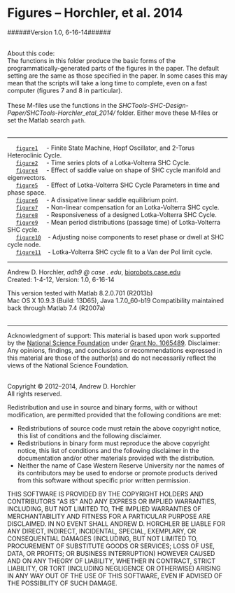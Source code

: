 Figures &ndash; Horchler, et al. 2014
========
######Version 1.0, 6-16-14######

&nbsp;  
About this code:  
The functions in this folder produce the basic forms of the programmatically-generated parts of the figures in the paper. The default setting are the same as those specified in the paper. In some cases this may mean that the scripts will take a long time to complete, even on a fast computer (figures 7 and 8 in particular).
&nbsp;  
&nbsp;  
These M-files use the functions in the *SHCTools-SHC-Design-Paper/SHCTools-Horchler_etal_2014/* folder. Either move these M&#8209;files or set the Matlab search ```path```.  
&nbsp;  

--------

&nbsp;&nbsp;&nbsp;&nbsp;&nbsp;[```figure1```](https://github.com/horchler/SHCTools/blob/SHC-Design-Paper/Figures-Horchler_etal_2014/figure1.m)&nbsp;&nbsp;&nbsp;&nbsp;&nbsp;- Finite State Machine, Hopf Oscillator, and 2-Torus Heteroclinic Cycle.  
&nbsp;&nbsp;&nbsp;&nbsp;&nbsp;[```figure2```](https://github.com/horchler/SHCTools/blob/SHC-Design-Paper/Figures-Horchler_etal_2014/figure2.m)&nbsp;&nbsp;&nbsp;&nbsp;&nbsp;- Time series plots of a Lotka-Volterra SHC Cycle.  
&nbsp;&nbsp;&nbsp;&nbsp;&nbsp;[```figure4```](https://github.com/horchler/SHCTools/blob/SHC-Design-Paper/Figures-Horchler_etal_2014/figure4.m)&nbsp;&nbsp;&nbsp;&nbsp;&nbsp;- Effect of saddle value on shape of SHC cycle manifold and eigenvectors.  
&nbsp;&nbsp;&nbsp;&nbsp;&nbsp;[```figure5```](https://github.com/horchler/SHCTools/blob/SHC-Design-Paper/Figures-Horchler_etal_2014/figure5.m)&nbsp;&nbsp;&nbsp;&nbsp;&nbsp;- Effect of Lotka-Volterra SHC Cycle Parameters in time and phase space.  
&nbsp;&nbsp;&nbsp;&nbsp;&nbsp;[```figure6```](https://github.com/horchler/SHCTools/blob/SHC-Design-Paper/Figures-Horchler_etal_2014/figure6.m)&nbsp;&nbsp;&nbsp;&nbsp;&nbsp;- A dissipative linear saddle equilibrium point.  
&nbsp;&nbsp;&nbsp;&nbsp;&nbsp;[```figure7```](https://github.com/horchler/SHCTools/blob/SHC-Design-Paper/Figures-Horchler_etal_2014/figure7.m)&nbsp;&nbsp;&nbsp;&nbsp;&nbsp;- Non-linear compensation for an Lotka-Volterra SHC cycle.  
&nbsp;&nbsp;&nbsp;&nbsp;&nbsp;[```figure8```](https://github.com/horchler/SHCTools/blob/SHC-Design-Paper/Figures-Horchler_etal_2014/figure8.m)&nbsp;&nbsp;&nbsp;&nbsp;&nbsp;- Responsiveness of a designed Lotka-Volterra SHC Cycle.  
&nbsp;&nbsp;&nbsp;&nbsp;&nbsp;[```figure9```](https://github.com/horchler/SHCTools/blob/SHC-Design-Paper/Figures-Horchler_etal_2014/figure9.m)&nbsp;&nbsp;&nbsp;&nbsp;&nbsp;- Mean period distributions (passage time) of Lotka-Volterra SHC cycle.  
&nbsp;&nbsp;&nbsp;&nbsp;&nbsp;[```figure10```](https://github.com/horchler/SHCTools/blob/SHC-Design-Paper/Figures-Horchler_etal_2014/figure10.m)&nbsp;&nbsp;&nbsp;&nbsp;- Adjusting noise components to reset phase or dwell at SHC cycle node.  
&nbsp;&nbsp;&nbsp;&nbsp;&nbsp;[```figure11```](https://github.com/horchler/SHCTools/blob/SHC-Design-Paper/Figures-Horchler_etal_2014/figure11.m)&nbsp;&nbsp;&nbsp;&nbsp;- Lotka-Volterra SHC cycle fit to a Van der Pol limit cycle.  

--------

Andrew D. Horchler, *adh9 @ case . edu*, [biorobots.case.edu](http://biorobots.case.edu/)  
Created: 1-4-12, Version: 1.0, 6-16-14  

This version tested with Matlab 8.2.0.701 (R2013b)  
Mac OS X 10.9.3 (Build: 13D65), Java 1.7.0_60-b19 
Compatibility maintained back through Matlab 7.4 (R2007a)  
&nbsp;  

--------

Acknowledgment of support: This material is based upon work supported by the [National Science Foundation](http://www.nsf.gov/) under [Grant No.&nbsp;1065489](http://www.nsf.gov/awardsearch/showAward.do?AwardNumber=1065489). Disclaimer: Any opinions, findings, and conclusions or recommendations expressed in this material are those of the author(s) and do not necessarily reflect the views of the National Science Foundation.  
&nbsp;  

Copyright &copy; 2012&ndash;2014, Andrew D. Horchler  
All rights reserved.  

Redistribution and use in source and binary forms, with or without modification, are permitted provided that the following conditions are met:
 * Redistributions of source code must retain the above copyright notice, this list of conditions and the following disclaimer.
 * Redistributions in binary form must reproduce the above copyright notice, this list of conditions and the following disclaimer in the documentation and/or other materials provided with the distribution.
 * Neither the name of Case Western Reserve University nor the names of its contributors may be used to endorse or promote products derived from this software without specific prior written permission.

THIS SOFTWARE IS PROVIDED BY THE COPYRIGHT HOLDERS AND CONTRIBUTORS "AS IS" AND ANY EXPRESS OR IMPLIED WARRANTIES, INCLUDING, BUT NOT LIMITED TO, THE IMPLIED WARRANTIES OF MERCHANTABILITY AND FITNESS FOR A PARTICULAR PURPOSE ARE DISCLAIMED. IN NO EVENT SHALL ANDREW D. HORCHLER BE LIABLE FOR ANY DIRECT, INDIRECT, INCIDENTAL, SPECIAL, EXEMPLARY, OR CONSEQUENTIAL DAMAGES (INCLUDING, BUT NOT LIMITED TO, PROCUREMENT OF SUBSTITUTE GOODS OR SERVICES; LOSS OF USE, DATA, OR PROFITS; OR BUSINESS INTERRUPTION) HOWEVER CAUSED AND ON ANY THEORY OF LIABILITY, WHETHER IN CONTRACT, STRICT LIABILITY, OR TORT (INCLUDING NEGLIGENCE OR OTHERWISE) ARISING IN ANY WAY OUT OF THE USE OF THIS SOFTWARE, EVEN IF ADVISED OF THE POSSIBILITY OF SUCH DAMAGE.